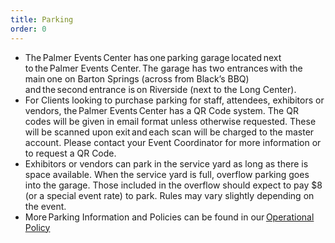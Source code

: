 ```yaml
---
title: Parking
order: 0
---
```


- The Palmer Events Center has one parking garage located next to the Palmer Events Center. The garage has two entrances with the main one on Barton Springs (across from Black’s BBQ) and the second entrance is on Riverside (next to the Long Center).
- For Clients looking to purchase parking for staff, attendees, exhibitors or vendors, the Palmer Events Center has a QR Code system. The QR codes will be given in email format unless otherwise requested. These will be scanned upon exit and each scan will be charged to the master account. Please contact your Event Coordinator for more information or to request a QR Code.
- Exhibitors or vendors can park in the service yard as long as there is space available. When the service yard is full, overflow parking goes into the garage. Those included in the overflow should expect to pay $8 (or a special event rate) to park. Rules may vary slightly depending on the event.
- More Parking Information and Policies can be found in our [Operational Policy](https://ops.palmereventscenter.com/parking_and_shuttles)
